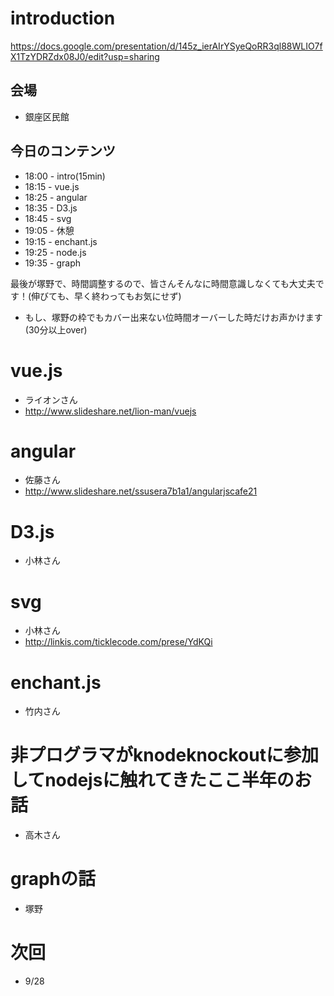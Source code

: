 # introduction

https://docs.google.com/presentation/d/145z_ierAIrYSyeQoRR3ql88WLIO7fX1TzYDRZdx08J0/edit?usp=sharing

## 会場

- 銀座区民館

## 今日のコンテンツ

- 18:00 - intro(15min)
- 18:15 - vue.js
- 18:25 - angular
- 18:35 - D3.js
- 18:45 - svg
- 19:05 - 休憩
- 19:15 - enchant.js
- 19:25 - node.js
- 19:35 - graph


最後が塚野で、時間調整するので、皆さんそんなに時間意識しなくても大丈夫です！(伸びても、早く終わってもお気にせず)

- もし、塚野の枠でもカバー出来ない位時間オーバーした時だけお声かけます(30分以上over)

# vue.js

- ライオンさん
- http://www.slideshare.net/lion-man/vuejs

# angular

- 佐藤さん
- http://www.slideshare.net/ssusera7b1a1/angularjscafe21

# D3.js

- 小林さん

# svg

- 小林さん
- http://linkis.com/ticklecode.com/prese/YdKQi

# enchant.js

- 竹内さん

# 非プログラマがknodeknockoutに参加してnodejsに触れてきたここ半年のお話

- 高木さん


# graphの話


- 塚野



# 次回

- 9/28

